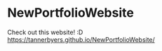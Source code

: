 # NewPortfolioWebsite

Check out this website! :D 
https://tannerbyers.github.io/NewPortfolioWebsite/